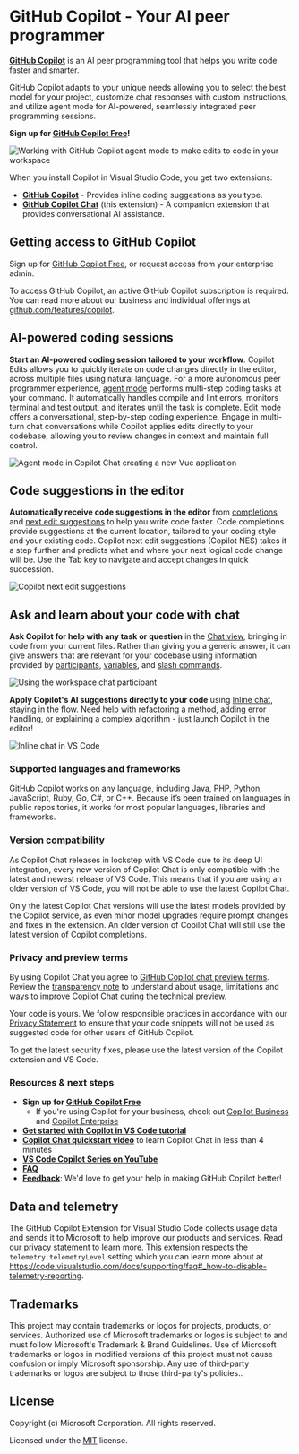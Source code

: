 # GitHub Copilot - Your AI peer programmer

**[GitHub Copilot](https://code.visualstudio.com/docs/copilot/overview)** is an AI peer programming tool that helps you write code faster and smarter.

GitHub Copilot adapts to your unique needs allowing you to select the best model for your project, customize chat responses with custom instructions, and utilize agent mode for AI-powered, seamlessly integrated peer programming sessions.

**Sign up for [GitHub Copilot Free](https://github.com/settings/copilot?utm_source=vscode-chat-readme&utm_medium=first&utm_campaign=2025mar-em-MSFT-signup)!**

![Working with GitHub Copilot agent mode to make edits to code in your workspace](https://github.com/microsoft/vscode-copilot-release/blob/main/images/hero-dark.png?raw=true)

When you install Copilot in Visual Studio Code, you get two extensions:
* **[GitHub Copilot](https://marketplace.visualstudio.com/items?itemName=GitHub.copilot)** - Provides inline coding suggestions as you type.
* **[GitHub Copilot Chat](https://marketplace.visualstudio.com/items?itemName=GitHub.copilot-chat)** (this extension) - A companion extension that provides conversational AI assistance.

## Getting access to GitHub Copilot

Sign up for [GitHub Copilot Free](https://github.com/settings/copilot?utm_source=vscode-chat-readme&utm_medium=second&utm_campaign=2025mar-em-MSFT-signup), or request access from your enterprise admin.

To access GitHub Copilot, an active GitHub Copilot subscription is required. You can read more about our business and individual offerings at [github.com/features/copilot](https://github.com/features/copilot?utm_source=vscode-chat&utm_medium=readme&utm_campaign=2025mar-em-MSFT-signup).

## AI-powered coding sessions

**Start an AI-powered coding session tailored to your workflow**. Copilot Edits allows you to quickly iterate on code changes directly in the editor, across multiple files using natural language. For a more autonomous peer programmer experience,
[agent mode](https://aka.ms/vscode-copilot-agent) performs multi-step coding tasks at your command. It automatically handles compile and lint errors, monitors terminal and test output, and iterates until the task is complete. [Edit mode](https://aka.ms/vscode-copilot-edit) offers a conversational, step-by-step coding experience. Engage in multi-turn chat conversations while Copilot applies edits directly to your codebase, allowing you to review changes in context and maintain full control.

![Agent mode in Copilot Chat creating a new Vue application](https://github.com/microsoft/vscode-copilot-release/blob/main/images/agent-mode-readme.gif?raw=true)

## Code suggestions in the editor

**Automatically receive code suggestions in the editor** from [completions](https://aka.ms/vscode-completions) and [next edit suggestions](https://aka.ms/vscode-nes) to help you write code faster. Code completions provide suggestions at the current location, tailored to your coding style and your existing code. Copilot next edit suggestions (Copilot NES) takes it a step further and predicts what and where your next logical code change will be. Use the Tab key to navigate and accept changes in quick succession.

![Copilot next edit suggestions](https://code.visualstudio.com/assets/docs/copilot/inline-suggestions/nes-point.gif)

## Ask and learn about your code with chat

**Ask Copilot for help with any task or question** in the [Chat view](https://aka.ms/vscode-chat), bringing in code from your current files. Rather than giving you a generic answer, it can give answers that are relevant for your codebase using information provided by [participants](https://aka.ms/vscode-chat-participants), [variables](https://aka.ms/vscode-chat-variables), and [slash commands](https://aka.ms/vscode-chat-commands).

![Using the workspace chat participant](https://github.com/microsoft/vscode-copilot-release/blob/main/images/participants-workspace.gif?raw=true)

**Apply Copilot's AI suggestions directly to your code** using [Inline chat](https://aka.ms/vscode-inline-chat), staying in the flow. Need help with refactoring a method, adding error handling, or explaining a complex algorithm - just launch Copilot in the editor!

![Inline chat in VS Code](https://code.visualstudio.com/assets/docs/copilot/copilot-chat/inline-chat-question-example.png)

### Supported languages and frameworks

GitHub Copilot works on any language, including Java, PHP, Python, JavaScript, Ruby, Go, C#, or C++. Because it’s been trained on languages in public repositories, it works for most popular languages, libraries and frameworks.

### Version compatibility

As Copilot Chat releases in lockstep with VS Code due to its deep UI integration, every new version of Copilot Chat is only compatible with the latest and newest release of VS Code. This means that if you are using an older version of VS Code, you will not be able to use the latest Copilot Chat.

Only the latest Copilot Chat versions will use the latest models provided by the Copilot service, as even minor model upgrades require prompt changes and fixes in the extension. An older version of Copilot Chat will still use the latest version of Copilot completions.

### Privacy and preview terms

By using Copilot Chat you agree to [GitHub Copilot chat preview terms](https://docs.github.com/en/early-access/copilot/github-copilot-chat-technical-preview-license-terms). Review the [transparency note](https://aka.ms/CopilotChatTransparencyNote) to understand about usage, limitations and ways to improve Copilot Chat during the technical preview.

Your code is yours. We follow responsible practices in accordance with our [Privacy Statement](https://docs.github.com/en/site-policy/privacy-policies/github-privacy-statement) to ensure that your code snippets will not be used as suggested code for other users of GitHub Copilot.

To get the latest security fixes, please use the latest version of the Copilot extension and VS Code.

### Resources & next steps
* **Sign up for [GitHub Copilot Free](https://github.com/settings/copilot?utm_source=vscode-chat-readme&utm_medium=third&utm_campaign=2025mar-em-MSFT-signup)**
    * If you're using Copilot for your business, check out [Copilot Business](https://docs.github.com/en/copilot/copilot-business/about-github-copilot-business) and [Copilot Enterprise](https://docs.github.com/en/copilot/github-copilot-enterprise/overview/about-github-copilot-enterprise)
* **[Get started with Copilot in VS Code tutorial](https://code.visualstudio.com/docs/copilot/getting-started)**
* **[Copilot Chat quickstart video](https://www.youtube.com/watch?v=3surPGP7_4o)** to learn Copilot Chat in less than 4 minutes
* **[VS Code Copilot Series on YouTube](https://www.youtube.com/playlist?list=PLj6YeMhvp2S5_hvBl2SE-7YCHYlLQ0bPt)**
* **[FAQ](https://code.visualstudio.com/docs/copilot/faq)**
* **[Feedback](https://github.com/microsoft/vscode-copilot-release/issues)**: We'd love to get your help in making GitHub Copilot better!

## Data and telemetry

The GitHub Copilot Extension for Visual Studio Code collects usage data and sends it to Microsoft to help improve our products and services. Read our [privacy statement](https://privacy.microsoft.com/privacystatement) to learn more. This extension respects the `telemetry.telemetryLevel` setting which you can learn more about at https://code.visualstudio.com/docs/supporting/faq#_how-to-disable-telemetry-reporting.

## Trademarks

This project may contain trademarks or logos for projects, products, or services. Authorized use of Microsoft trademarks or logos is subject to and must follow Microsoft's Trademark & Brand Guidelines. Use of Microsoft trademarks or logos in modified versions of this project must not cause confusion or imply Microsoft sponsorship. Any use of third-party trademarks or logos are subject to those third-party's policies..

## License

Copyright (c) Microsoft Corporation. All rights reserved.

Licensed under the [MIT](LICENSE.txt) license.

